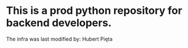 # This is a prod python repository for backend developers.

The infra was last modified by: Hubert Pięta
